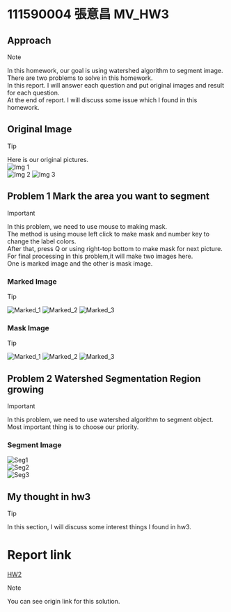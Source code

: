 # 111590004 張意昌 MV_HW3

## Approach

> [!NOTE]  
> In this homework, our goal is using watershed algorithm to segment image.    
> There are two problems to solve in this homework.  
> In this report. I will answer each question and put original images and result for each question.  
> At the end of report. I will discuss some issue which I found in this homework.

## Original Image

> [!TIP]  
> Here is our original pictures.  
> ![Img 1](./test_img/img1.png)  
> ![Img 2](./test_img/img2.png)
> ![Img 3](./test_img/img3.png)

## Problem 1 Mark the area you want to segment

> [!IMPORTANT]  
> In this problem, we need to use mouse to making mask.  
> The method is using mouse left click to make mask and number key to change the label colors.  
> After that, press Q or using right-top bottom to make mask for next picture.  
> For final processing in this problem,it will make two images here.  
> One is marked image and the other is mask image.  

### Marked Image

> [!TIP]  
> ![Marked_1](./result_img/img1_marked.jpg)
> ![Marked_2](./result_img/img2_marked.jpg)
> ![Marked_3](./result_img/img3_marked.jpg)

### Mask Image

> [!TIP]  
> ![Marked_1](./result_img/img1_mask.jpg)
> ![Marked_2](./result_img/img2_mask.jpg)
> ![Marked_3](./result_img/img3_mask.jpg)


## Problem 2 Watershed Segmentation Region growing

> [!IMPORTANT]  
> In this problem, we need to use watershed algorithm to segment object.  
> Most important thing is to choose our priority.  
### Segment Image

![Seg1](./result_img/img1_seg.jpg)  
![Seg2](./result_img/img2_seg.jpg)  
![Seg3](./result_img/img3_seg.jpg)

## My thought in hw3

> [!TIP]  
> In this section, I will discuss some interest things I found in hw3.  

# Report link

[HW2](https://github.com/kesshoban3310/NTUT_Machine_Vision/tree/main/hw3)

> [!NOTE]  
> You can see origin link for this solution.  